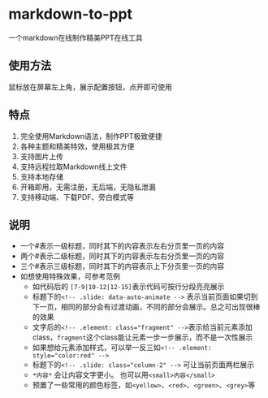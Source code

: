 # markdown-to-ppt
一个markdown在线制作精美PPT在线工具

## 使用方法
鼠标放在屏幕左上角，展示配置按钮，点开即可使用

## 特点

1. 完全使用Markdown语法，制作PPT极致便捷
2. 各种主题和精美特效，使用极其方便
3. 支持图片上传
4. 支持远程拉取Markdown线上文件
5. 支持本地存储
6. 开箱即用，无需注册，无后端，无隐私泄漏
7. 支持移动端、下载PDF、旁白模式等

## 说明

- 一个#表示一级标题，同时其下的内容表示左右分页里一页的内容
- 两个#表示二级标题，同时其下的内容表示左右分页里一页的内容
- 三个#表示三级标题，同时其下的内容表示上下分页里一页的内容
- 如想使用特殊效果，可参考范例
  - 如代码后的 `[7-9|10-12|12-15]`表示代码可按行分段亮亮展示
  - 标题下的`<!-- .slide: data-auto-animate -->` 表示当前页面如果切到下一页，相同的部分会有过渡动画，不同的部分会展示。总之可出现很棒的效果
  - 文字后的`<!-- .element: class="fragment" -->`表示给当前元素添加class，`fragment`这个class能让元素一步一步展示，而不是一次性展示
  - 如果想给元素添加样式，可以举一反三如`<!-- .element: style="color:red" -->`
  - 标题下的`<!-- .slide: class="column-2" -->` 可让当前页面两栏展示
  - `*内容*` 会让内容文字更小。 也可以用`<small>内容</small>`
  - 预置了一些常用的颜色标签，如`<yellow>`、`<red>`、`<green>`、`<grey>`等
